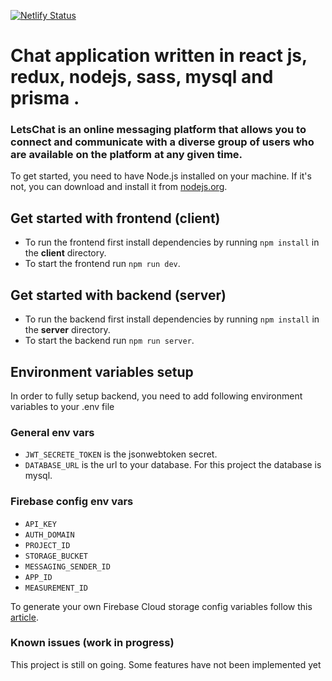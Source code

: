[![Netlify Status](https://api.netlify.com/api/v1/badges/6bcac520-5571-4aad-b121-9656df4462fc/deploy-status)](https://app.netlify.com/sites/letschat-frontend/deploys)

# Chat application written in react js, redux, nodejs, sass, mysql and prisma .

### LetsChat is an online messaging platform that allows you to connect and communicate with a diverse group of users who are available on the platform at any given time.

To get started, you need to have Node.js installed on your machine. If it's not, you can download and install it from [nodejs.org](https://nodejs.org).

## Get started with frontend (client)

- To run the frontend first install dependencies by running `npm install` in the **client** directory.
- To start the frontend run `npm run dev`.

## Get started with backend (server)

- To run the backend first install dependencies by running `npm install` in the **server** directory.
- To start the backend run `npm run server`.

## Environment variables setup

In order to fully setup backend, you need to add following environment variables to your .env file

### General env vars

- `JWT_SECRETE_TOKEN` is the jsonwebtoken secret.
- `DATABASE_URL` is the url to your database. For this project the database is mysql.

### Firebase config env vars

- `API_KEY `
- `AUTH_DOMAIN`
- `PROJECT_ID`
- `STORAGE_BUCKET`
- `MESSAGING_SENDER_ID`
- `APP_ID`
- `MEASUREMENT_ID`

To generate your own Firebase Cloud storage config variables follow this [article](https://javascript.plainenglish.io/uploading-an-image-to-firebase-cloud-storage-and-returning-url-with-express-nodejs-713daac7a5d4).

### Known issues (work in progress)

This project is still on going. Some features have not been implemented yet
